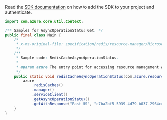 Read the [SDK documentation](https://github.com/Azure/azure-sdk-for-java/blob/azure-resourcemanager_2.13.0/sdk/resourcemanager/azure-resourcemanager/README.md) on how to add the SDK to your project and authenticate.

```java
import com.azure.core.util.Context;

/** Samples for AsyncOperationStatus Get. */
public final class Main {
    /*
     * x-ms-original-file: specification/redis/resource-manager/Microsoft.Cache/stable/2021-06-01/examples/RedisCacheAsyncOperationStatus.json
     */
    /**
     * Sample code: RedisCacheAsyncOperationStatus.
     *
     * @param azure The entry point for accessing resource management APIs in Azure.
     */
    public static void redisCacheAsyncOperationStatus(com.azure.resourcemanager.AzureResourceManager azure) {
        azure
            .redisCaches()
            .manager()
            .serviceClient()
            .getAsyncOperationStatus()
            .getWithResponse("East US", "c7ba2bf5-5939-4d79-b037-2964ccf097da", Context.NONE);
    }
}
```
